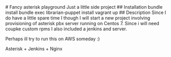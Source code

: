 
<snippet>
  <content>
# Fancy asterisk playground
Just a little side project
## Installation
bundle install
bundle exec librarian-puppet install
vagrant up
## Description
Since I do have a little spare time I though I will start a new project involving
provisioning of asterisk pbx server running on Centos 7. Since i will need coupke
custom rpms I also included a jenkins and server.

Perhaps ill try to run this on AWS someday :)

</content>
  <tabTrigger>Asterisk + Jenkins + Nginx</tabTrigger>
</snippet>
